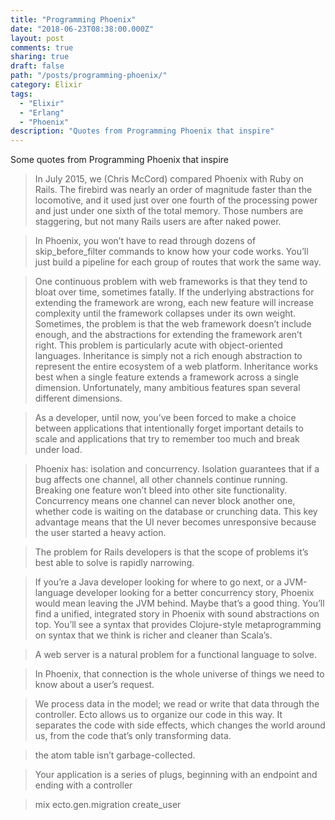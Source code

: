 ```yaml
---
title: "Programming Phoenix"
date: "2018-06-23T08:38:00.000Z"
layout: post
comments: true
sharing: true
draft: false
path: "/posts/programming-phoenix/"
category: Elixir
tags:
  - "Elixir"
  - "Erlang"
  - "Phoenix"
description: "Quotes from Programming Phoenix that inspire"
---
```


Some quotes from Programming Phoenix that inspire

> In July 2015, we (Chris McCord) compared
> Phoenix with Ruby on Rails. The firebird was nearly an order of magnitude
> faster than the locomotive, and it used just over one fourth of the processing
> power and just under one sixth of the total memory. Those numbers are
> staggering, but not many Rails users are after naked power.

> In Phoenix, you won’t have to read through dozens of
> skip_before_filter commands to know how your code works. You’ll just build a
> pipeline for each group of routes that work the same way.

> One continuous problem with web frameworks is that they tend to bloat over
> time, sometimes fatally. If the underlying abstractions for extending the
> framework are wrong, each new feature will increase complexity until the
> framework collapses under its own weight. Sometimes, the problem is that
> the web framework doesn’t include enough, and the abstractions for extending
> the framework aren’t right.
> This problem is particularly acute with object-oriented languages. Inheritance
> is simply not a rich enough abstraction to represent the entire ecosystem of
> a web platform. Inheritance works best when a single feature extends a
> framework across a single dimension. Unfortunately, many ambitious features
> span several different dimensions.

> As a developer,
> until now, you’ve been forced to make a choice between applications that
> intentionally forget important details to scale and applications that try to
> remember too much and break under load.

> Phoenix has:
> isolation and concurrency. Isolation guarantees that if a bug affects one
> channel, all other channels continue running. Breaking one feature won’t
> bleed into other site functionality. Concurrency means one channel can never
> block another one, whether code is waiting on the database or crunching
> data. This key advantage means that the UI never becomes unresponsive
> because the user started a heavy action.

> The problem for Rails developers is
> that the scope of problems it’s best able to solve is rapidly narrowing.

> If you’re a Java developer looking for where to go next, or a JVM-language
> developer looking for a better concurrency story, Phoenix would mean leaving
> the JVM behind. Maybe that’s a good thing. You’ll find a unified, integrated
> story in Phoenix with sound abstractions on top. You’ll see a syntax that
> provides Clojure-style metaprogramming on syntax that we think is richer
> and cleaner than Scala’s.

> A web server is a natural problem for
> a functional language to solve.

> In Phoenix, that connection is the whole universe of things we need to know
> about a user’s request.

> We process data in the model; we read or write that data through
> the controller. Ecto allows us to organize our code in this way. It separates
> the code with side effects, which changes the world around us, from the code
> that’s only transforming data.

> the atom table isn’t garbage-collected.

> Your application is a series of plugs, beginning with an endpoint
> and ending with a controller

> mix ecto.gen.migration create_user
